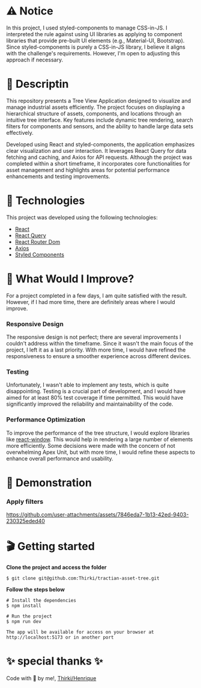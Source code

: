 # ⚠️ Notice #
In this project, I used styled-components to manage CSS-in-JS. I interpreted the rule against using UI libraries as applying to component libraries that provide pre-built UI elements (e.g., Material-UI, Bootstrap). Since styled-components is purely a CSS-in-JS library, I believe it aligns with the challenge's requirements. However, I'm open to adjusting this approach if necessary.

# 📙 Descriptin #

This repository presents a Tree View Application designed to visualize and manage industrial assets efficiently. The project focuses on displaying a hierarchical structure of assets, components, and locations through an intuitive tree interface. Key features include dynamic tree rendering, search filters for components and sensors, and the ability to handle large data sets effectively.

Developed using React and styled-components, the application emphasizes clear visualization and user interaction. It leverages React Query for data fetching and caching, and Axios for API requests. Although the project was completed within a short timeframe, it incorporates core functionalities for asset management and highlights areas for potential performance enhancements and testing improvements.

# 📁 Technologies #
This project was developed using the following technologies:

* [React](https://reactjs.org/)
* [React Query](https://react-query.tanstack.com/)
* [React Router Dom](https://reactrouter.com/)
* [Axios](https://axios-http.com/)
* [Styled Components](https://styled-components.com/)

# 💪 What Would I Improve?

For a project completed in a few days, I am quite satisfied with the result. However, if I had more time, there are definitely areas where I would improve.

### Responsive Design

The responsive design is not perfect; there are several improvements I couldn't address within the timeframe. Since it wasn't the main focus of the project, I left it as a last priority. With more time, I would have refined the responsiveness to ensure a smoother experience across different devices.

### Testing

Unfortunately, I wasn't able to implement any tests, which is quite disappointing. Testing is a crucial part of development, and I would have aimed for at least 80% test coverage if time permitted. This would have significantly improved the reliability and maintainability of the code.

### Performance Optimization

To improve the performance of the tree structure, I would explore libraries like [react-window](https://github.com/bvaughn/react-window). This would help in rendering a large number of elements more efficiently. Some decisions were made with the concern of not overwhelming Apex Unit, but with more time, I would refine these aspects to enhance overall performance and usability.

# 🎥 Demonstration #
### Apply filters
https://github.com/user-attachments/assets/7846eda7-1b13-42ed-9403-230325eded40




# 🎬 Getting started #
**Clone the project and access the folder**
~~~
$ git clone git@github.com:Thirki/tractian-asset-tree.git
~~~
**Follow the steps below**
~~~
# Install the dependencies
$ npm install
~~~

~~~
# Run the project
$ npm run dev
~~~

~~~
The app will be available for access on your browser at http://localhost:5173 or in another port
~~~
# ✨ special thanks ✨ #
Code with 💜 by me!, [Thirki/Henrique](https://www.linkedin.com/in/thirki/)
